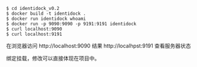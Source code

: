 ```shell
$ cd identidock_v0.2
$ docker build -t identidock .
$ docker run identidock whoami
$ docker run -p 9090:9090 -p 9191:9191 identidock
$ curl localhost:9090
$ curl localhost:9191
```
在浏览器访问
http://localhost:9090 结果
http://localhpst:9191 查看服务器状态


绑定挂载，修改可以直接体现在项目中。

